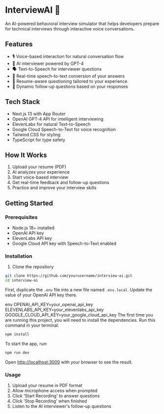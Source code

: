 # InterviewAI 🤖

An AI-powered behavioral interview simulator that helps developers prepare for technical interviews through interactive voice conversations.

## Features
- 🎙️ Voice-based interaction for natural conversation flow
- 🤖 AI interviewer powered by GPT-4
- 🗣️ Text-to-Speech for interviewer questions
- 📝 Real-time speech-to-text conversion of your answers
- 📄 Resume-aware questioning tailored to your experience
- 🔄 Dynamic follow-up questions based on your responses

## Tech Stack
- Next.js 13 with App Router
- OpenAI GPT-4 API for intelligent interviewing
- ElevenLabs for natural Text-to-Speech
- Google Cloud Speech-to-Text for voice recognition
- Tailwind CSS for styling
- TypeScript for type safety

## How It Works
1. Upload your resume (PDF)
2. AI analyzes your experience
3. Start voice-based interview
4. Get real-time feedback and follow-up questions
5. Practice and improve your interview skills


## Getting Started

### Prerequisites
- Node.js 18+ installed
- OpenAI API key
- ElevenLabs API key
- Google Cloud API key with Speech-to-Text enabled

### Installation

1. Clone the repository

```bash
git clone https://github.com/yourusername/interview-ai.git
cd interview-ai
```

First, duplicate the `.env` file into a new file named `.env.local`. Update the value of your OpenAI API key there.

env
OPENAI_API_KEY=your_openai_api_key
ELEVENLABS_API_KEY=your_elevenlabs_api_key
GOOGLE_CLOUD_API_KEY=your_google_cloud_api_key
The first time you are running this project, you will need to install the dependencies. Run this command in your terminal:

```bash
npm install
```


To start the app, run:

```bash
npm run dev
```

Open [http://localhost:3000](http://localhost:3000) with your browser to see the result.

### Usage
1. Upload your resume in PDF format
2. Allow microphone access when prompted
3. Click 'Start Recording' to answer questions
4. Click 'Stop Recording' when finished
5. Listen to the AI interviewer's follow-up questions


